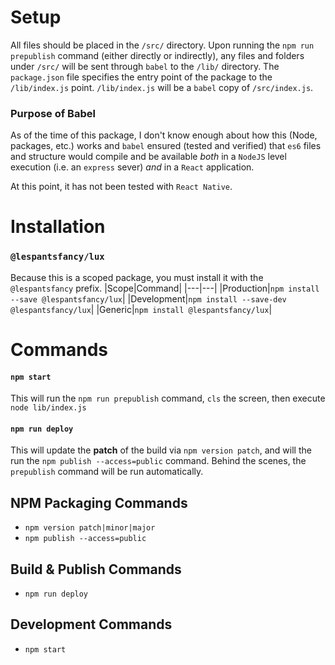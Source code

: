 # Setup
All files should be placed in the `/src/` directory.  Upon running the `npm run prepublish` command (either directly or indirectly), any files and folders under `/src/` will be sent through `babel` to the `/lib/` directory.  The `package.json` file specifies the entry point of the package to the `/lib/index.js` point.  `/lib/index.js` will be a `babel` copy of `/src/index.js`.

### Purpose of Babel
As of the time of this package, I don't know enough about how this (Node, packages, etc.) works and `babel` ensured (tested and verified) that `es6` files and structure would compile and be available *both* in a `NodeJS` level execution (i.e. an `express` sever) *and* in a `React` application.

At this point, it has not been tested with `React Native`.

# Installation
### **`@lespantsfancy/lux`**
Because this is a scoped package, you must install it with the `@lespantsfancy` prefix.
|Scope|Command|
|---|---|
|Production|`npm install --save @lespantsfancy/lux`|
|Development|`npm install --save-dev @lespantsfancy/lux`|
|Generic|`npm install @lespantsfancy/lux`|

# Commands
#### `npm start`
This will run the `npm run prepublish` command, `cls` the screen, then execute `node lib/index.js`

#### `npm run deploy`
This will update the **patch** of the build via `npm version patch`, and will the run the `npm publish --access=public` command.  Behind the scenes, the `prepublish` command will be run automatically.

## NPM Packaging Commands
* `npm version patch|minor|major`
* `npm publish --access=public`

## Build & Publish Commands
* `npm run deploy`

## Development Commands
* `npm start`